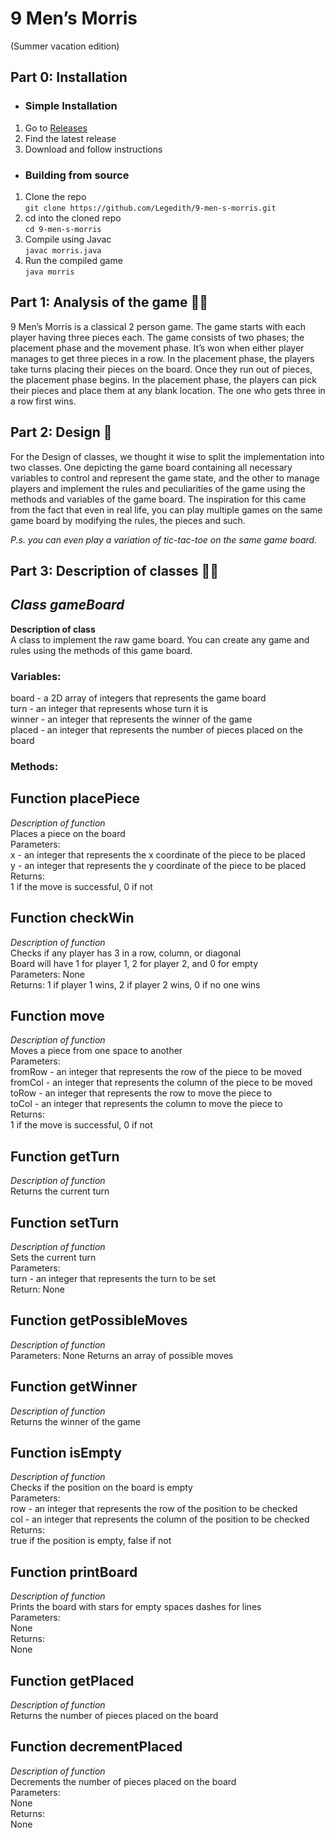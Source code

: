 # 9 Men’s Morris 
(Summer vacation edition)

## Part 0: Installation
* ### Simple Installation 
1.  Go to [Releases](https://github.com/Legedith/9-men-s-morris/releases)
2.  Find the latest release
3.  Download and follow instructions

* ### Building from source
1.  Clone the repo  
              `git clone https://github.com/Legedith/9-men-s-morris.git`
2.  cd into the cloned repo  
              `cd 9-men-s-morris`
3.  Compile using Javac  
              `javac morris.java`
4.  Run the compiled game  
              `java morris`

## Part 1: Analysis of the game 🕵️‍♀️
9 Men’s Morris is a classical 2 person game. 
The game starts with each player having three pieces each. 
The game consists of two phases; the placement phase and the movement phase. It’s won when either player manages to get three pieces in a row.
In the placement phase, the players take turns placing their pieces on the board. Once they run out of pieces, the placement phase begins. 
In the placement phase, the players can pick their pieces and place them at any blank location. 
The one who gets three in a row first wins. 


## Part 2: Design 🎨
For the Design of classes, we thought it wise to split the implementation into two classes. One depicting the game board containing all necessary variables to control and represent the game state, and the other to manage players and implement the rules and peculiarities of the game using the methods and variables of the game board. 
The inspiration for this came from the fact that even in real life, you can play multiple games on the same game board by modifying the rules, the pieces and such. 

_P.s. you can even play a variation of tic-tac-toe on the same game board._


## Part 3: Description of classes 🔧🔨
## _Class gameBoard_   
**Description of class**   
A class to implement the raw game board. You can create any game and rules using the methods of this game board.    
### Variables:   
board - a 2D array of integers that represents the game board   
turn - an integer that represents whose turn it is  
winner - an integer that represents the winner of the game  
placed - an integer that represents the number of pieces placed on the board  

### **Methods**:  
## Function **placePiece**  
_Description of function_  
Places a piece on the board  
Parameters:  
x - an integer that represents the x coordinate of the piece to be placed  
y - an integer that represents the y coordinate of the piece to be placed  
Returns:  
1 if the move is successful, 0 if not  

## Function **checkWin**  
_Description of function_  
Checks if any player has 3 in a row, column, or diagonal  
Board will have 1 for player 1, 2 for player 2, and 0 for empty  
Parameters: None  
Returns: 1 if player 1 wins, 2 if player 2 wins, 0 if no one wins  

## Function **move**  
_Description of function_  
Moves a piece from one space to another  
Parameters:  
fromRow - an integer that represents the row of the piece to be moved  
fromCol - an integer that represents the column of the piece to be moved  
toRow - an integer that represents the row to move the piece to  
toCol - an integer that represents the column to move the piece to  
Returns:  
1 if the move is successful, 0 if not  
 
## Function **getTurn**  
_Description of function_  
Returns the current turn  
  
## Function **setTurn**  
_Description of function_  
Sets the current turn  
Parameters:  
 turn - an integer that represents the turn to be set   
 Return: None

## Function **getPossibleMoves**  
_Description of function_  
Parameters: None
 Returns an array of possible moves  
 
## Function **getWinner**  
_Description of function_  
Returns the winner of the game  
  
## Function **isEmpty**  
_Description of function_  
Checks if the position on the board is empty  
Parameters:    
row - an integer that represents the row of the position to be checked  
col - an integer that represents the column of the position to be checked  
Returns:  
true if the position is empty, false if not  
  
## Function **printBoard**  
_Description of function_  
Prints the board with stars for empty spaces dashes for lines  
Parameters:  
None  
Returns:  
None  

## Function **getPlaced**  
_Description of function_    
Returns the number of pieces placed on the board  
  
## Function **decrementPlaced**  
_Description of function_  
Decrements the number of pieces placed on the board  
Parameters:  
None  
Returns:  
None  

